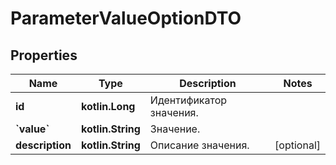 
# ParameterValueOptionDTO

## Properties
| Name | Type | Description | Notes |
| ------------ | ------------- | ------------- | ------------- |
| **id** | **kotlin.Long** | Идентификатор значения. |  |
| **&#x60;value&#x60;** | **kotlin.String** | Значение. |  |
| **description** | **kotlin.String** | Описание значения. |  [optional] |



